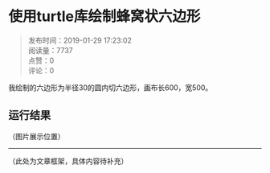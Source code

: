 # 使用turtle库绘制蜂窝状六边形

> 发布时间：2019-01-29 17:23:02  
> 阅读量：7737  
> 点赞：0  
> 评论：0  

我绘制的六边形为半径30的圆内切六边形，画布长600，宽500。

## 运行结果

（图片展示位置）

---

（此处为文章框架，具体内容待补充）